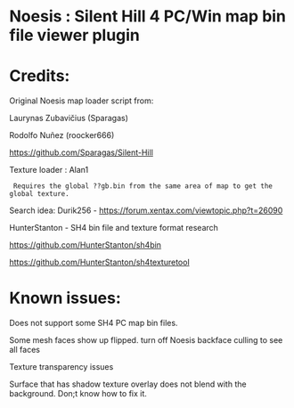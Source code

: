# Noesis : Silent Hill 4 PC/Win map bin file viewer plugin
 
# Credits:

 Original Noesis map loader script from:
 
 Laurynas Zubavičius (Sparagas)
 
 Rodolfo Nuñez (roocker666)
 
 https://github.com/Sparagas/Silent-Hill

 Texture loader : Alan1 
 
     Requires the global ??gb.bin from the same area of map to get the global texture. 

 Search idea:
 Durik256 - https://forum.xentax.com/viewtopic.php?t=26090

 HunterStanton - SH4 bin file and texture format research 
 
 https://github.com/HunterStanton/sh4bin
 
 https://github.com/HunterStanton/sh4texturetool

# Known issues: 
Does not support some SH4 PC map bin files.
    
Some mesh faces show up flipped. turn off Noesis backface culling to see all faces

Texture transparency issues

Surface that has shadow texture overlay does not blend with the background. Don;t know how to fix it.
         
